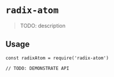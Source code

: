 # `radix-atom`

> TODO: description

## Usage

```
const radixAtom = require('radix-atom')

// TODO: DEMONSTRATE API
```
